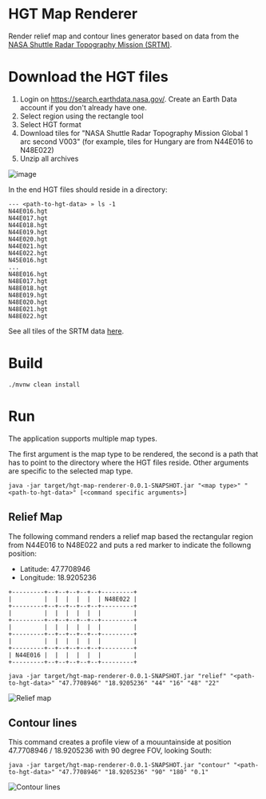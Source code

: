 # HGT Map Renderer

Render relief map and contour lines generator based on data from the [NASA Shuttle Radar Topography Mission (SRTM)](https://www2.jpl.nasa.gov/srtm/cbanddataproducts.html).

# Download the HGT files

1. Login on https://search.earthdata.nasa.gov/. Create an Earth Data account if you don't already have one.
2. Select region using the rectangle tool
3. Select HGT format
4. Download tiles for "NASA Shuttle Radar Topography Mission Global 1 arc second V003" (for example, tiles for Hungary are from N44E016 to N48E022)
5. Unzip all archives

![image](https://user-images.githubusercontent.com/1114220/136703447-768805b7-7018-4b4f-90e8-e470583a2960.png)

In the end HGT files should reside in a directory:

```
--- <path-to-hgt-data> » ls -1
N44E016.hgt
N44E017.hgt
N44E018.hgt
N44E019.hgt
N44E020.hgt
N44E021.hgt
N44E022.hgt
N45E016.hgt
...
N48E016.hgt
N48E017.hgt
N48E018.hgt
N48E019.hgt
N48E020.hgt
N48E021.hgt
N48E022.hgt
```

See all tiles of the SRTM data [here](https://www2.jpl.nasa.gov/srtm/images/SRTM_2-24-2016.gif).

# Build

```
./mvnw clean install
```

# Run

The application supports multiple map types. 

The first argument is the map type to be rendered, the second is a path that has to point to the directory where the HGT files reside.
Other arguments are specific to the selected map type.

```
java -jar target/hgt-map-renderer-0.0.1-SNAPSHOT.jar "<map type>" "<path-to-hgt-data>" [<command specific arguments>]
```


## Relief Map

The following command renders a relief map based the rectangular region from N44E016 to N48E022 and puts a red marker to indicate the followng position:
- Latitude: 47.7708946
- Longitude: 18.9205236

```
+---------+--+--+--+--+--+---------+
|         |  |  |  |  |  | N48E022 |
+---------+--+--+--+--+--+---------+
|         |  |  |  |  |  |         |
+---------+--+--+--+--+--+---------+
|         |  |  |  |  |  |         |
+---------+--+--+--+--+--+---------+
|         |  |  |  |  |  |         |
+---------+--+--+--+--+--+---------+
| N44E016 |  |  |  |  |  |         |
+---------+--+--+--+--+--+---------+
```

```
java -jar target/hgt-map-renderer-0.0.1-SNAPSHOT.jar "relief" "<path-to-hgt-data>" "47.7708946" "18.9205236" "44" "16" "48" "22"
```

![Relief map](https://github.com/dodie/hgt-map-renderer/blob/master/docs/reliefmap.png "Relief map")

## Contour lines

This command creates a profile view of a mouuntainside at position 47.7708946 / 18.9205236 with 90 degree FOV, looking South:

```
java -jar target/hgt-map-renderer-0.0.1-SNAPSHOT.jar "contour" "<path-to-hgt-data>" "47.7708946" "18.9205236" "90" "180" "0.1"
```
  
![Contour lines](https://github.com/dodie/hgt-map-renderer/blob/master/docs/contour.png "Contour lines")
